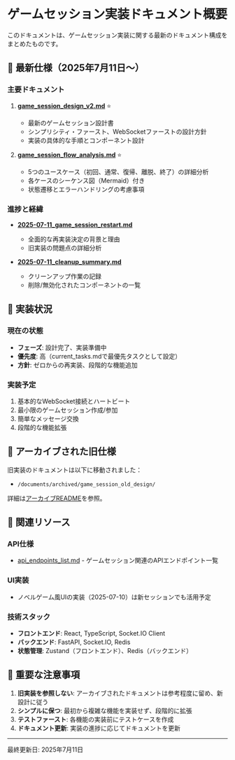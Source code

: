 # ゲームセッション実装ドキュメント概要

このドキュメントは、ゲームセッション実装に関する最新のドキュメント構成をまとめたものです。

## 🎯 最新仕様（2025年7月11日〜）

### 主要ドキュメント

1. **[game_session_design_v2.md](./game_session_design_v2.md)** ⭐
   - 最新のゲームセッション設計書
   - シンプリシティ・ファースト、WebSocketファーストの設計方針
   - 実装の具体的な手順とコンポーネント設計

2. **[game_session_flow_analysis.md](./game_session_flow_analysis.md)** ⭐
   - 5つのユースケース（初回、通常、復帰、離脱、終了）の詳細分析
   - 各ケースのシーケンス図（Mermaid）付き
   - 状態遷移とエラーハンドリングの考慮事項

### 進捗と経緯

- **[2025-07-11_game_session_restart.md](../01_project/progressReports/2025-07-11_game_session_restart.md)**
  - 全面的な再実装決定の背景と理由
  - 旧実装の問題点の詳細分析

- **[2025-07-11_cleanup_summary.md](../01_project/progressReports/2025-07-11_cleanup_summary.md)**
  - クリーンアップ作業の記録
  - 削除/無効化されたコンポーネントの一覧

## 🔄 実装状況

### 現在の状態
- **フェーズ**: 設計完了、実装準備中
- **優先度**: 高（current_tasks.mdで最優先タスクとして設定）
- **方針**: ゼロからの再実装、段階的な機能追加

### 実装予定
1. 基本的なWebSocket接続とハートビート
2. 最小限のゲームセッション作成/参加
3. 簡単なメッセージ交換
4. 段階的な機能拡張

## 📁 アーカイブされた旧仕様

旧実装のドキュメントは以下に移動されました：
- `/documents/archived/game_session_old_design/`

詳細は[アーカイブREADME](../archived/game_session_old_design/README.md)を参照。

## 🔗 関連リソース

### API仕様
- [api_endpoints_list.md](./api_endpoints_list.md) - ゲームセッション関連のAPIエンドポイント一覧

### UI実装
- ノベルゲーム風UIの実装（2025-07-10）は新セッションでも活用予定

### 技術スタック
- **フロントエンド**: React, TypeScript, Socket.IO Client
- **バックエンド**: FastAPI, Socket.IO, Redis
- **状態管理**: Zustand（フロントエンド）、Redis（バックエンド）

## 📌 重要な注意事項

1. **旧実装を参照しない**: アーカイブされたドキュメントは参考程度に留め、新設計に従う
2. **シンプルに保つ**: 最初から複雑な機能を実装せず、段階的に拡張
3. **テストファースト**: 各機能の実装前にテストケースを作成
4. **ドキュメント更新**: 実装の進捗に応じてドキュメントを更新

---
最終更新日: 2025年7月11日